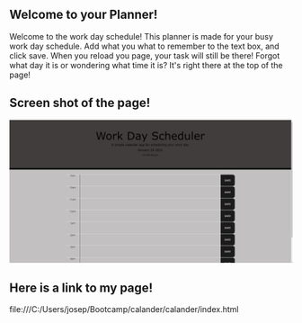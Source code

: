 ## Welcome to your Planner!

Welcome to the work day schedule! This planner is made for your busy work day schedule. Add what you what to remember to the text box, and click save. When you reload you page, your task will still be there! Forgot what day it is or wondering what time it is? It's right there at the top of the page! 

## Screen shot of the page!

![](assets/calander.png)

## Here is a link to my page!

file:///C:/Users/josep/Bootcamp/calander/calander/index.html
